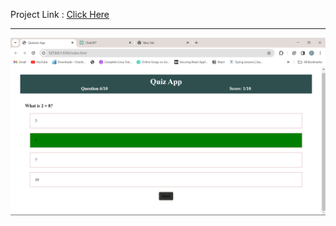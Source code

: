 Project Link : <a href="https://quiz-app-six-ruby.vercel.app/">Click Here</a>
<hr>

<img src="https://github.com/sudarshanmane/QuizApp/blob/master/images/1.png?raw=true"></img>
